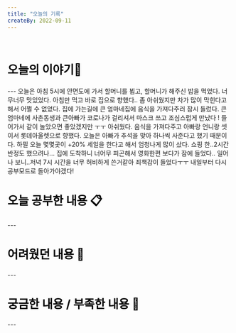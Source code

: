 ```yaml
---
title: "오늘의 기록"
createBy: 2022-09-11
---
```



<br>

<h2 style="font-size:26px; color:black ">오늘의 이야기🧧</h2>
--- 
오늘은 아침 5시에 안면도에 가서 할머니를 뵙고, 할머니가 해주신 밥을 먹었다. 너무너무 맛있었다. 아침만 먹고 바로 집으로 향했다.. 좀 아쉬웠지만 차가 많이 막힌다고 해서 어쩔 수 없었다.
집에 가는길에 큰 엄마네집에 음식을 가져다주러 잠시 들렀다. 큰엄마네에 사촌동생과 큰아빠가 코로나가 걸리셔서 마스크 쓰고 조심스럽게 만났다 ! 들어가서 같이 놀았으면 좋았겠지만 ㅜㅜ 아쉬웠다. 
음식을 가져다주고 아빠랑 언니랑 셋이서 롯데아울렛으로 향했다. 오늘은 아빠가 추석을 맞아 하나씩 사준다고 했기 때문이다. 하필 오늘 몇몇곳이 +20% 세일을 한다고 해서 엄청나게 많이 샀다. 쇼핑 한..2시간 반정도 했으려나... 집에 도착하니 너어무 피곤해서 영화한편 보다가 잠에 들었다.. 일어나 보니..저녁 7시 시간을 너무 허비하게 쓴거같아 죄책감이 들었다ㅜㅜ 내일부터 다시 공부모드로 돌아가야겠다! 


####  
<h2 style="font-size:26px; color:black ">오늘 공부한 내용 📋</h2>
---


<h2 style="font-size:26px; color:black ">어려웠던 내용 🤢</h2>
---

<h2 style="font-size:26px; color:black ">궁금한 내용 / 부족한 내용 🧐</h2>
---


